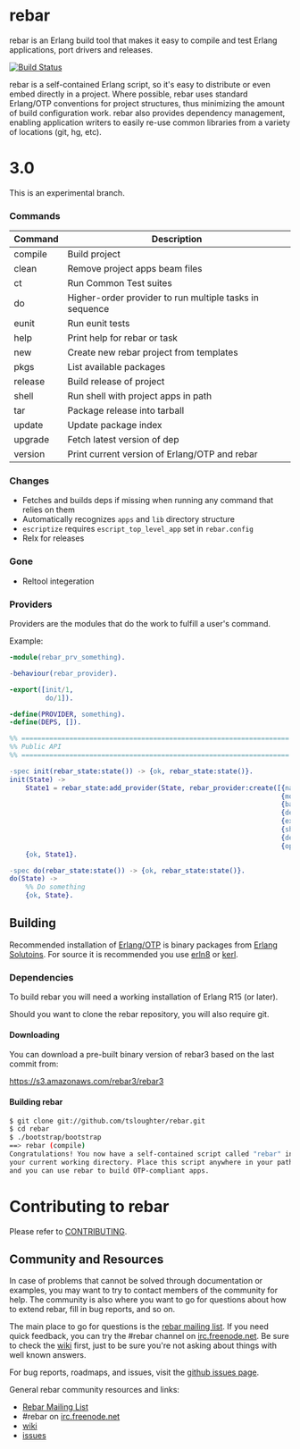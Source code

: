 rebar
=====

rebar is an Erlang build tool that makes it easy to compile and test Erlang
applications, port drivers and releases.

[![Build Status](https://travis-ci.org/tsloughter/rebar.svg?branch=rebar3)](https://travis-ci.org/tsloughter/rebar)

rebar is a self-contained Erlang script, so it's easy to distribute or even
embed directly in a project. Where possible, rebar uses standard Erlang/OTP
conventions for project structures, thus minimizing the amount of build
configuration work. rebar also provides dependency management, enabling
application writers to easily re-use common libraries from a variety of
locations (git, hg, etc).

3.0
====

This is an experimental branch.

### Commands

| Command    | Description |
|----------- |------------ |
| compile    | Build project |
| clean      | Remove project apps beam files |
| ct         | Run Common Test suites |
| do         | Higher-order provider to run multiple tasks in sequence |
| eunit      | Run eunit tests |
| help       | Print help for rebar or task |
| new        | Create new rebar project from templates |
| pkgs       | List available packages |
| release    | Build release of project |
| shell      | Run shell with project apps in path |
| tar        | Package release into tarball |
| update     | Update package index |
| upgrade    | Fetch latest version of dep |
| version    | Print current version of Erlang/OTP and rebar |

### Changes

* Fetches and builds deps if missing when running any command that relies on them
* Automatically recognizes `apps` and `lib` directory structure
* `escriptize` requires `escript_top_level_app` set in `rebar.config`
* Relx for releases

### Gone

* Reltool integeration

### Providers

Providers are the modules that do the work to fulfill a user's command.

Example:

```erlang
-module(rebar_prv_something).

-behaviour(rebar_provider).

-export([init/1,
         do/1]).

-define(PROVIDER, something).
-define(DEPS, []).

%% ===================================================================
%% Public API
%% ===================================================================

-spec init(rebar_state:state()) -> {ok, rebar_state:state()}.
init(State) ->
    State1 = rebar_state:add_provider(State, rebar_provider:create([{name, ?PROVIDER},
                                                                    {module, ?MODULE},
                                                                    {bare, false},
                                                                    {deps, ?DEPS},
                                                                    {example, "rebar dummy"},
                                                                    {short_desc, "dummy plugin."},
                                                                    {desc, ""},
                                                                    {opts, []}])),
    {ok, State1}.

-spec do(rebar_state:state()) -> {ok, rebar_state:state()}.
do(State) ->
    %% Do something
    {ok, State}.
```


Building
--------

Recommended installation of [Erlang/OTP](http://www.erlang.org) is binary packages from [Erlang Solutoins](https://www.erlang-solutions.com/downloads/download-erlang-otp). For source it is recommended you use [erln8](http://metadave.github.io/erln8/) or [kerl](https://github.com/yrashk/kerl).

### Dependencies

To build rebar you will need a working installation of Erlang R15 (or later).

Should you want to clone the rebar repository, you will also require git.

#### Downloading

You can download a pre-built binary version of rebar3 based on the last commit from:

https://s3.amazonaws.com/rebar3/rebar3

#### Building rebar

```sh
$ git clone git://github.com/tsloughter/rebar.git
$ cd rebar
$ ./bootstrap/bootstrap
==> rebar (compile)
Congratulations! You now have a self-contained script called "rebar" in
your current working directory. Place this script anywhere in your path
and you can use rebar to build OTP-compliant apps.
```


Contributing to rebar
=====================

Please refer to [CONTRIBUTING](CONTRIBUTING.md).

Community and Resources
-----------------------

In case of problems that cannot be solved through documentation or examples, you
may want to try to contact members of the community for help. The community is
also where you want to go for questions about how to extend rebar, fill in bug
reports, and so on.

The main place to go for questions is the [rebar mailing
list](http://lists.basho.com/pipermail/rebar_lists.basho.com/). If you need
quick feedback, you can try the #rebar channel on
[irc.freenode.net](http://freenode.net). Be sure to check the
[wiki](https://github.com/rebar/rebar/wiki) first, just to be sure you're not
asking about things with well known answers.

For bug reports, roadmaps, and issues, visit the [github issues
page](https://github.com/rebar/rebar/issues).

General rebar community resources and links:

- [Rebar Mailing List](http://lists.basho.com/pipermail/rebar_lists.basho.com/)
- #rebar on [irc.freenode.net](http://freenode.net/)
- [wiki](https://github.com/rebar/rebar/wiki)
- [issues](https://github.com/rebar/rebar/issues)
